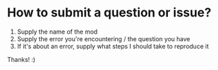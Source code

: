 # How to submit a question or issue?

1. Supply the name of the mod
2. Supply the error you're encountering / the question you have
3. If it's about an error, supply what steps I should take to reproduce it

Thanks! :)
